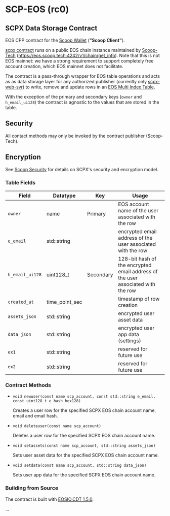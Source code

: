 # SCP-EOS (rc0)

## SCPX Data Storage Contract

EOS CPP contract for the [Scoop Wallet](https://github.com/Scoop-Tech/scpx-app) (**"Scoop Client"**).

[scpx contract](contracts/eos/scpx/scpx.cpp) runs on a public EOS chain instance maintained by [Scoop-Tech](https://github.com/Scoop-Tech) (https://eos.scoop.tech:4242/v1/chain/get_info). Note that this is not EOS mainnet: we have a strong requirement to support completely free account creation, which EOS mainnet does not facilitate. 

The contract is a pass-through wrapper for EOS table operations and acts as as data storage layer for any authorized publisher (currently only [scpx-web-svr](https://github.com/Scoop-Tech/scpx-svr)) to write, remove and update rows in an [EOS Multi Index Table](https://developers.eos.io/eosio-cpp/docs/using-multi-index-tables). 

With the exception of the primary and secondary keys (```owner``` and ```h_email_ui128```) the contract is agnostic to the values that are stored in the table.

## Security

All contact methods may only be invoked by the contract publisher (Scoop-Tech).

## Encryption

See [Scoop Security](https://github.com/Scoop-Tech/scpx-svr/blob/master/sec.md) for details on SCPX's security and encryption model.

### Table Fields

Field               | Datatype        | Key       | Usage
---                 | ----            | ---       | ---
```owner```         | name            | Primary   | EOS account name of the user associated with the row
```e_email```       | std::string     |           | encrypted email address of the user associated with the row
```h_email_ui128``` | uint128_t       | Secondary | 128-bit hash of the encrypted email address of the user associated with the row
```created_at```    | time_point_sec  |           | timestamp of row creation
```assets_json```   | std::string     |           | encrypted user asset data
```data_json```     | std::string     |           | encrypted user app data (settings)
```ex1```           | std::string     |           | reserved for future use
```ex2```           | std::string     |           | reserved for future use

### Contract Methods

* ```void newuser(const name scp_account, const std::string e_email, const uint128_t e_hash_hex128)```

  Creates a user row for the specified SCPX EOS chain account name, email and email hash.

* ```void deleteuser(const name scp_account)```

  Deletes a user row for the specified SCPX EOS chain account name.

* ```void setassets(const name scp_account, std::string assets_json)```

  Sets user asset data for the specified SCPX EOS chain account name.

* ```void setdata(const name scp_account, std::string data_json)```

  Sets user app data for the specified SCPX EOS chain account name.

### Building from Source

The contract is built with [EOSIO.CDT 1.5.0](https://github.com/EOSIO/eosio.cdt).

...



